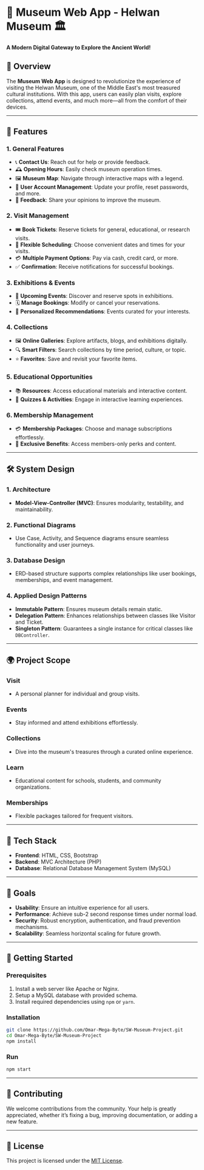 # 🎨 Museum Web App - Helwan Museum 🏛️  

**A Modern Digital Gateway to Explore the Ancient World!**  

## 🌟 Overview  

The **Museum Web App** is designed to revolutionize the experience of visiting the Helwan Museum, one of the Middle East's most treasured cultural institutions. With this app, users can easily plan visits, explore collections, attend events, and much more—all from the comfort of their devices.

---

## 🧩 Features  

### **1. General Features**  
- 📞 **Contact Us**: Reach out for help or provide feedback.  
- 🕰️ **Opening Hours**: Easily check museum operation times.  
- 🖼️ **Museum Map**: Navigate through interactive maps with a legend.  
- 🔑 **User Account Management**: Update your profile, reset passwords, and more.  
- 💬 **Feedback**: Share your opinions to improve the museum.  

### **2. Visit Management**  
- 🎟️ **Book Tickets**: Reserve tickets for general, educational, or research visits.  
- 📅 **Flexible Scheduling**: Choose convenient dates and times for your visits.  
- 💳 **Multiple Payment Options**: Pay via cash, credit card, or more.  
- ✅ **Confirmation**: Receive notifications for successful bookings.  

### **3. Exhibitions & Events**  
- 📅 **Upcoming Events**: Discover and reserve spots in exhibitions.  
- 🗓️ **Manage Bookings**: Modify or cancel your reservations.  
- 🎯 **Personalized Recommendations**: Events curated for your interests.  

### **4. Collections**  
- 🖼️ **Online Galleries**: Explore artifacts, blogs, and exhibitions digitally.  
- 🔍 **Smart Filters**: Search collections by time period, culture, or topic.  
- ⭐ **Favorites**: Save and revisit your favorite items.  

### **5. Educational Opportunities**  
- 📚 **Resources**: Access educational materials and interactive content.  
- 🧠 **Quizzes & Activities**: Engage in interactive learning experiences.  

### **6. Membership Management**  
- 💳 **Membership Packages**: Choose and manage subscriptions effortlessly.  
- 🎁 **Exclusive Benefits**: Access members-only perks and content.  

---

## 🛠️ System Design  

### **1. Architecture**  
- **Model-View-Controller (MVC)**: Ensures modularity, testability, and maintainability.  

### **2. Functional Diagrams**  
- Use Case, Activity, and Sequence diagrams ensure seamless functionality and user journeys.  

### **3. Database Design**  
- ERD-based structure supports complex relationships like user bookings, memberships, and event management.  

### **4. Applied Design Patterns**  
- **Immutable Pattern**: Ensures museum details remain static.  
- **Delegation Pattern**: Enhances relationships between classes like Visitor and Ticket.  
- **Singleton Pattern**: Guarantees a single instance for critical classes like `DBController`.  

---

## 🌍 Project Scope  

### **Visit**  
- A personal planner for individual and group visits.  

### **Events**  
- Stay informed and attend exhibitions effortlessly.  

### **Collections**  
- Dive into the museum's treasures through a curated online experience.  

### **Learn**  
- Educational content for schools, students, and community organizations.  

### **Memberships**  
- Flexible packages tailored for frequent visitors.  

---

## 🎨 Tech Stack  

- **Frontend**: HTML, CSS, Bootstrap  
- **Backend**: MVC Architecture (PHP)
- **Database**: Relational Database Management System  (MySQL)

---

## 🎯 Goals  

- **Usability**: Ensure an intuitive experience for all users.  
- **Performance**: Achieve sub-2 second response times under normal load.  
- **Security**: Robust encryption, authentication, and fraud prevention mechanisms.  
- **Scalability**: Seamless horizontal scaling for future growth.  

---

## 🚀 Getting Started  

### Prerequisites  
1. Install a web server like Apache or Nginx.  
2. Setup a MySQL database with provided schema.  
3. Install required dependencies using `npm` or `yarn`.

### Installation  
```bash
git clone https://github.com/Omar-Mega-Byte/SW-Museum-Project.git  
cd Omar-Mega-Byte/SW-Museum-Project
npm install  
```

### Run  
```bash
npm start  
```

---

## 🤝 Contributing  

We welcome contributions from the community. Your help is greatly appreciated, whether it’s fixing a bug, improving documentation, or adding a new feature.  

---

## 📜 License  

This project is licensed under the [MIT License](LICENSE).  

